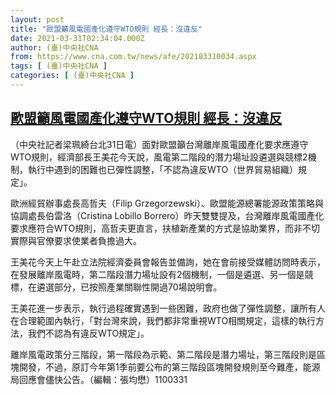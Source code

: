 ```yaml
---
layout: post
title: "歐盟籲風電國產化遵守WTO規則 經長：沒違反"
date: 2021-03-31T02:34:04.000Z
author: (臺)中央社CNA
from: https://www.cna.com.tw/news/afe/202103310034.aspx
tags: [ (臺)中央社CNA ]
categories: [ (臺)中央社CNA ]
---
```

<!--1617158044000-->
[歐盟籲風電國產化遵守WTO規則 經長：沒違反](https://www.cna.com.tw/news/afe/202103310034.aspx)
------

<div>
<div></div><div class="paragraph"><p>（中央社記者梁珮綺台北31日電）面對歐盟籲台灣離岸風電國產化要求應遵守WTO規則，經濟部長王美花今天說，風電第二階段的潛力場址設遴選與競標2機制，執行中遇到的困難也已彈性調整，「不認為違反WTO（世界貿易組織）規定」。</p><p>歐洲經貿辦事處長高哲夫（Filip Grzegorzewski）、歐盟能源總署能源政策策略與協調處長伯雷洛（Cristina Lobillo Borrero）昨天雙雙提及，台灣離岸風電國產化要求應符合WTO規則，高哲夫更直言，扶植新產業的方式是協助業界，而非不切實際與官僚要求使業者負擔過大。</p><p>王美花今天上午赴立法院經濟委員會報告並備詢，她在會前接受媒體訪問時表示，在發展離岸風電時，第二階段潛力場址設有2個機制，一個是遴選、另一個是競標，在遴選部分，已按照產業關聯性開過70場說明會。</p><p>王美花進一步表示，執行過程確實遇到一些困難，政府也做了彈性調整，讓所有人在合理範圍內執行，「對台灣來說，我們都非常重視WTO相關規定，這樣的執行方法，我們不認為有違反WTO規定」。</p><p>離岸風電政策分三階段，第一階段為示範、第二階段是潛力場址，第三階段則是區塊開發，不過，原訂今年第1季前要公布的第三階段區塊開發規則至今難產，能源局回應會儘快公告。（編輯：張均懋）1100331</p></div>
</div>

